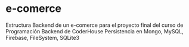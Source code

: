 # e-comerce
Estructura Backend de un e-comerce para el proyecto final del curso de Programación Backend de CoderHouse
Persistencia en Mongo, MySQL, Firebase, FileSystem, SQLite3

